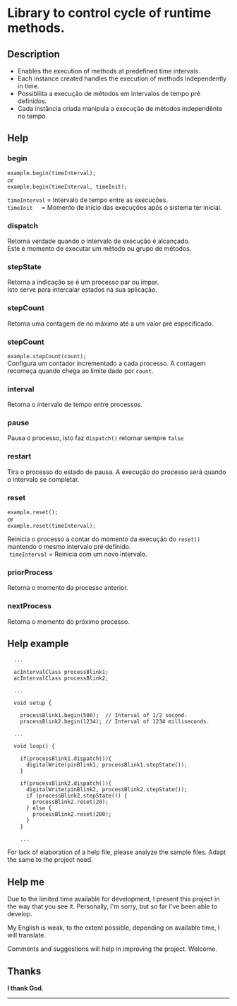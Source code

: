 
# Library to control cycle of runtime methods.

Description
------------
* Enables the execution of methods at predefined time intervals.
* Each instance created handles the execution of methods independently in time.
* Possibilita a execução de métodos em intervalos de tempo pré definidos.
* Cada instância criada manipula a execução de métodos independênte no tempo.


Help
------------

### begin

  ```example.begin(timeInterval);```    
  or    
  ```example.begin(timeInterval, timeInit);```    

```timeInterval``` = Intervalo de tempo entre as execuções.     
```timeInit```     = Momento de início das execuções após o sistema ter inicial.

### dispatch

  Retorna verdade quando o intervalo de execução é alcançado.    
  Este é momento de executar um método ou grupo de métodos.

### stepState

  Retorna a indicação se é um processo par ou impar.    
  Isto serve para intercalar estados na sua aplicação.

### stepCount

  Retorna uma contagem de no máximo até a um valor pré especificado.

### stepCount

  ```example.stepCount(count);```    
  Configura um contador incrementado a cada processo. A contagem recomeça quando chega ao limite dado por ```count```.


### interval

  Retorna o intervalo de tempo entre processos.

### pause

  Pausa o processo, isto faz ```dispatch()``` retornar sempre ```false```

### restart

  Tira o processo do estado de pausa. A execução do processo será quando o intervalo se completar.

### reset

  ```example.reset();```    
  or    
  ```example.reset(timeInterval);```    

  Reinicia o processo a contar do momento da execução do ```reset()``` mantendo o mesmo intervalo pré definido.    
  ```timeInterval``` = Reinicia com um novo intervalo.

### priorProcess

  Retorna o momento da processo anterior.

### nextProcess

  Retorna o memento do próximo processo.



Help example
------------

```
  ...

  acIntervalClass processBlink1;
  acIntervalClass processBlink2;

  ...
```
 
 
```
  void setup {

    processBlink1.begin(500);  // Interval of 1/2 second.
    processBlink2.begin(1234); // Interval of 1234 milliseconds.

  ...
```


```
  void loop() {

    if(processBlink1.dispatch()){
      digitalWrite(pinBlink1, processBlink1.stepState());
    }

    if(processBlink2.dispatch()){
      digitalWrite(pinBlink2, processBlink2.stepState());
      if (processBlink2.stepState()) {
        processBlink2.reset(20);
      } else {
        processBlink2.reset(200);
      }
    }

    ...
```

  For lack of elaboration of a help file, please analyze the sample files.
  Adapt the same to the project need.


Help me
------------
  Due to the limited time available for development, I present this project in the
  way that you see it. Personally, I'm sorry, but so far I've been able to develop.
  
  My English is weak, to the extent possible, depending on available time, I will
  translate.
  
  Comments and suggestions will help in improving the project. Welcome.


Thanks
------------
  **I thank God.**
  
------------
